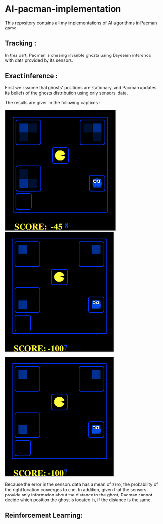 # AI-pacman-implementation
This repository contains all my implementations of AI algorithms in Pacman game. 

## Tracking :
In this part, Pacman is chasing invisible ghosts using Bayesian inference with data provided by its sensors. 
## Exact inference :
First we assume that ghosts' positions are stationary, and Pacman updates its beliefs of the ghosts distribution using only sensors' data.

The results are given in the following captions : 


<p> 
  <div id="banner">
  	 <div class="inline-block">
      <img src="/img/tracking/1.png" title="First iterations : The lighter the color, the higher the probability">
     </div>
     <div class="inline-block">
      <img src="/img/tracking/2.png" title="After few iterations : The lighter the color, the higher the probability">
     </div>
  </div>
</p>

![Later iterations](/img/tracking/2.png?raw=true "After few iterations : The lighter the color, the higher the probability")

Because the error in the sensors data has a mean of zero, the probability of the right location converges to one.
In addition, given that the sensors provide only information about the distance to the ghost, Pacman cannot decide which position the ghost is located in, if the distance is the same.




## Reinforcement Learning: 

